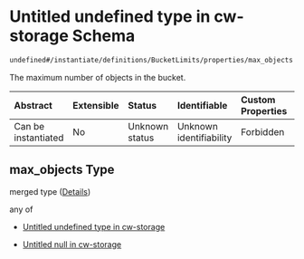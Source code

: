 # Untitled undefined type in cw-storage Schema

```txt
undefined#/instantiate/definitions/BucketLimits/properties/max_objects
```

The maximum number of objects in the bucket.

| Abstract            | Extensible | Status         | Identifiable            | Custom Properties | Additional Properties | Access Restrictions | Defined In                                                         |
| :------------------ | :--------- | :------------- | :---------------------- | :---------------- | :-------------------- | :------------------ | :----------------------------------------------------------------- |
| Can be instantiated | No         | Unknown status | Unknown identifiability | Forbidden         | Allowed               | none                | [cw-storage.json\*](schema/cw-storage.json "open original schema") |

## max\_objects Type

merged type ([Details](cw-storage-instantiatemsg-definitions-bucketlimits-properties-max_objects.md))

any of

* [Untitled undefined type in cw-storage](cw-storage-instantiatemsg-definitions-bucketlimits-properties-max_objects-anyof-0.md "check type definition")

* [Untitled null in cw-storage](cw-storage-instantiatemsg-definitions-bucketlimits-properties-max_objects-anyof-1.md "check type definition")
